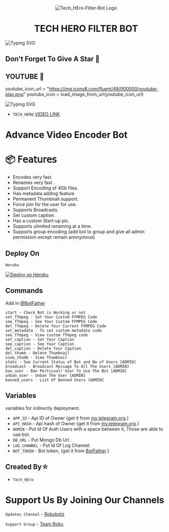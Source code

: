 <p align="center">
  <img src="https://graph.org/file/7b5b64db21e515395aeb3.jpg" alt="Tech_HEro-Filter-Bot Logo">
</p>
<h1 align="center">
  TECH HERO FILTER BOT
</h1>

![Typing SVG](https://readme-typing-svg.herokuapp.com/?lines=Welcome+To+TECH+HERO+Filter+Bot!)
</p>

## Don't Forget To Give A Star 🌟


## YOUTUBE 🌟 
youtube_icon_url = "https://img.icons8.com/fluent/48/000000/youtube-play.png"
youtube_icon = load_image_from_url(youtube_icon_url)

</h1>

![Typing SVG](https://readme-typing-svg.herokuapp.com/?lines=FOR+HELP+WATCH+YOUTUBE+VIDEO!)
</p>

- `TECH_HERO` [VIDEO LINK](https://www.youtube.com/channel/UC1YurCQcZMnWRnhTv-G8aDw) 

# Advance Video Encoder Bot


# 📦 𝖥𝖾𝖺𝗍𝗎𝗋𝖾𝗌

 - Encodes very fast.
 - Renames very fast .
 - Support Encoding of 4Gb files.
 - Has metadata adding feature 
 - Permanent Thumbnail support.
 - Force join for the user for use.
 - Supports Broadcasts.
 - Set custom caption.
 - Has a custom Start-up pic.
 - Supports ulimited renaming at a time.
 - Supports group encoding (add bot to group and give all admin permission except remain anonymous)

## Deploy On

`Heroku`

[![Deploy on Heroku](https://www.herokucdn.com/deploy/button.svg)](https://heroku.com/deploy?template=https://github.com/MysteryDemon/TGVid-Comp/)


## Commands
Add in [@BotFather](https://t.me/BotFather)

    start - Check Bot is Working or not
    set_ffmpeg - Set Your Custom FFMPEG Code
    see_ffmpeg - See Your Custom FFMPEG Code
    del_ffmpeg - Delete Your Current FFMPEG Code
    set_metadata - To set custom metadata code
    see_ffmpeg - View custom ffmpeg code
    set_caption - Set Your Caption
    see_caption - See Your Caption
    del_caption - Delete Your Caption
    del_thumb - Delete Thumbnail
    view_thumb - View Thumbnail
    stats - See Current Status of Bot and No of Users [ADMIN]
    broadcast - Broadcast Message To All The Users [ADMIN]
    ban_user - Ban Perticualr User To Use The Bot [ADMIN]
    unban_user - Unban The User [ADMIN]
    banned_users - List Of Banned Users [ADMIN]

 
## Variables 

variables for indirectly deployment.

- `APP_ID` - Api ID of Owner {get it from [my.telegram.org](my.telegram.org).}
- `API_HASH` - Api hash of Owner {get it from [my.telegram.org](my.telegram.org).}
- `ADMIN` - Put Id Of Auth Users with a space between it, Those are able to use bot.
- `DB_URL` - Put Mongo Db Url .
- `LOG_CHANNEL` - Put Id Of Log Channel.
- `BOT_TOKEN` - Bot token, {get it from [BotFather](t.me/BotFather).}

## Created By☆
- `Tech_HEro` 


# Support Us By Joining Our Channels

`Updates Channel` - [Rokubotz](https://t.me/+6LwHBLWZc3IyMTU1)

`Support Group` - [Team Roku](https://t.me/+6LwHBLWZc3IyMTU1)
